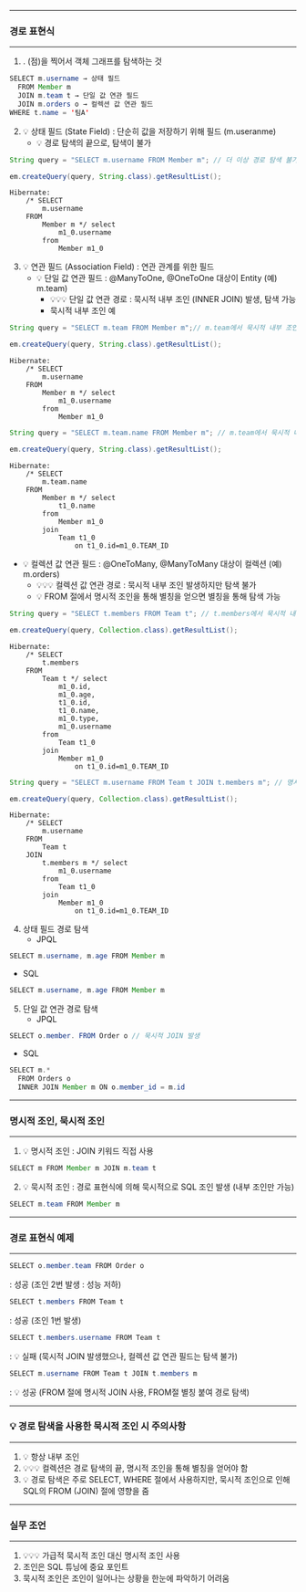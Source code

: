 -----
### 경로 표현식
-----
1. . (점)을 찍어서 객체 그래프를 탐색하는 것
```java
SELECT m.username → 상태 필드
  FROM Member m
  JOIN m.team t → 단일 값 연관 필드
  JOIN m.orders o → 컬렉션 값 연관 필드
WHERE t.name = '팀A'
```

2. 💡 상태 필드 (State Field) : 단순히 값을 저장하기 위해 필드 (m.useranme)
   - 💡 경로 탐색의 끝으로, 탐색이 불가

```java
String query = "SELECT m.username FROM Member m"; // 더 이상 경로 탐색 불가

em.createQuery(query, String.class).getResultList();
```
```
Hibernate: 
    /* SELECT
        m.username 
    FROM
        Member m */ select
            m1_0.username 
        from
            Member m1_0
```

3. 💡 연관 필드 (Association Field) : 연관 관계를 위한 필드
   - 💡 단일 값 연관 필드 : @ManyToOne, @OneToOne 대상이 Entity (예) m.team)
      + 💡💡💡 단일 값 연관 경로 : 묵시적 내부 조인 (INNER JOIN) 발생, 탐색 가능
      + 묵시적 내부 조인 예
```java
String query = "SELECT m.team FROM Member m";// m.team에서 묵시적 내부 조인 발생, 탐색 가능

em.createQuery(query, String.class).getResultList();
```
```
Hibernate: 
    /* SELECT
        m.username 
    FROM
        Member m */ select
            m1_0.username 
        from
            Member m1_0
```
```java
String query = "SELECT m.team.name FROM Member m"; // m.team에서 묵시적 내부 조인 발생, 탐색 가능

em.createQuery(query, String.class).getResultList();
```
```
Hibernate: 
    /* SELECT
        m.team.name 
    FROM
        Member m */ select
            t1_0.name 
        from
            Member m1_0 
        join
            Team t1_0 
                on t1_0.id=m1_0.TEAM_ID
```

   - 💡 컬렉션 값 연관 필드 : @OneToMany, @ManyToMany 대상이 컬렉션 (예) m.orders)
      + 💡💡💡 컬렉션 값 연관 경로 : 묵시적 내부 조인 발생하지만 탐색 불가
      + 💡 FROM 절에서 명시적 조인을 통해 별칭을 얻으면 별칭을 통해 탐색 가능
```java
String query = "SELECT t.members FROM Team t"; // t.members에서 묵시적 내부 조인 발생, 탐색 불가

em.createQuery(query, Collection.class).getResultList();
```
```
Hibernate: 
    /* SELECT
        t.members 
    FROM
        Team t */ select
            m1_0.id,
            m1_0.age,
            t1_0.id,
            t1_0.name,
            m1_0.type,
            m1_0.username 
        from
            Team t1_0 
        join
            Member m1_0 
                on t1_0.id=m1_0.TEAM_ID
```

```java
String query = "SELECT m.username FROM Team t JOIN t.members m"; // 명시적 조인을 통해 경로 탐색 가능

em.createQuery(query, Collection.class).getResultList();
```
```
Hibernate: 
    /* SELECT
        m.username 
    FROM
        Team t 
    JOIN
        t.members m */ select
            m1_0.username 
        from
            Team t1_0 
        join
            Member m1_0 
                on t1_0.id=m1_0.TEAM_ID
```

4. 상태 필드 경로 탐색
   - JPQL
```java
SELECT m.username, m.age FROM Member m
```
   - SQL
```java
SELECT m.username, m.age FROM Member m
```

5. 단일 값 연관 경로 탐색
   - JPQL
```java
SELECT o.member. FROM Order o // 묵시적 JOIN 발생
```
  - SQL
```java
SELECT m.*
  FROM Orders o
  INNER JOIN Member m ON o.member_id = m.id
```

-----
### 명시적 조인, 묵시적 조인
-----
1. 💡 명시적 조인 : JOIN 키워드 직접 사용
```java
SELECT m FROM Member m JOIN m.team t
```

2. 💡 묵시적 조인 : 경로 표현식에 의해 묵시적으로 SQL 조인 발생 (내부 조인만 가능)
```java
SELECT m.team FROM Member m
```

-----
### 경로 표현식 예제
-----
```java
SELECT o.member.team FROM Order o
```
: 성공 (조인 2번 발생 : 성능 저하)

```java
SELECT t.members FROM Team t
```
: 성공 (조인 1번 발생)

```java
SELECT t.members.username FROM Team t
```
: 💡 실패 (묵시적 JOIN 발생했으나, 컬렉션 값 연관 필드는 탐색 불가)

```java
SELECT m.username FROM Team t JOIN t.members m
```
: 💡 성공 (FROM 절에 명시적 JOIN 사용, FROM절 별칭 붙여 경로 탐색)

-----
### 💡 경로 탐색을 사용한 묵시적 조인 시 주의사항
-----
1. 💡 항상 내부 조인
2. 💡💡💡 컬렉션은 경로 탐색의 끝, 명시적 조인을 통해 별칭을 얻어야 함
3. 💡 경로 탐색은 주로 SELECT, WHERE 절에서 사용하지만, 묵시적 조인으로 인해 SQL의 FROM (JOIN) 절에 영향을 줌

-----
### 실무 조언
-----
1. 💡💡💡 가급적 묵시적 조인 대신 명시적 조인 사용
2. 조인은 SQL 튜닝에 중요 포인트
3. 묵시적 조인은 조인이 일어나는 상황을 한눈에 파악하기 어려움
